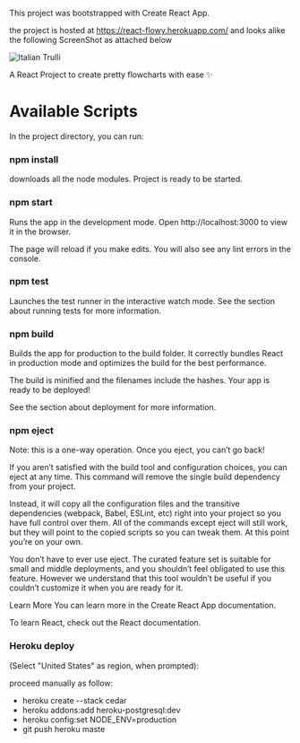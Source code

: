 This project was bootstrapped with Create React App.

the project is hosted at https://react-flowy.herokuapp.com/ and looks alike the following ScreenShot as attached below 
 
 <img src="https://camo.githubusercontent.com/44ec31fb7ec2f102092ca50ad4c9a53da743394a26a3551f6cefa0d6c2f45244/68747470733a2f2f6d656469612e67697068792e636f6d2f6d656469612f6476314335364f7977725037436e32306e722f67697068792e676966" alt="Italian Trulli">

A React Project to create pretty flowcharts with ease ✨

<h1>Available Scripts</h1>
In the project directory, you can run:

<h3>npm install</h3>
downloads all the node modules.
Project is ready to be started.

<h3>npm start</h3>
Runs the app in the development mode.
Open http://localhost:3000 to view it in the browser.

The page will reload if you make edits.
You will also see any lint errors in the console.

<h3>npm test</h3>
Launches the test runner in the interactive watch mode.
See the section about running tests for more information.

<h3>npm build</h3>
Builds the app for production to the build folder.
It correctly bundles React in production mode and optimizes the build for the best performance.

The build is minified and the filenames include the hashes.
Your app is ready to be deployed!

See the section about deployment for more information.

<h3>npm eject</h3>
Note: this is a one-way operation. Once you eject, you can’t go back!

If you aren’t satisfied with the build tool and configuration choices, you can eject at any time. This command will remove the single build dependency from your project.

Instead, it will copy all the configuration files and the transitive dependencies (webpack, Babel, ESLint, etc) right into your project so you have full control over them. All of the commands except eject will still work, but they will point to the copied scripts so you can tweak them. At this point you’re on your own.

You don’t have to ever use eject. The curated feature set is suitable for small and middle deployments, and you shouldn’t feel obligated to use this feature. However we understand that this tool wouldn’t be useful if you couldn’t customize it when you are ready for it.

Learn More
You can learn more in the Create React App documentation.

To learn React, check out the React documentation.

<h3>Heroku deploy</h3>
(Select "United States" as region, when prompted):

proceed manually as follow:
<ul>
<li>heroku create --stack cedar</li>
<li>heroku addons:add heroku-postgresql:dev</li>
<li>heroku config:set NODE_ENV=production</li>
<li>git push heroku maste</li>
 </ul>
